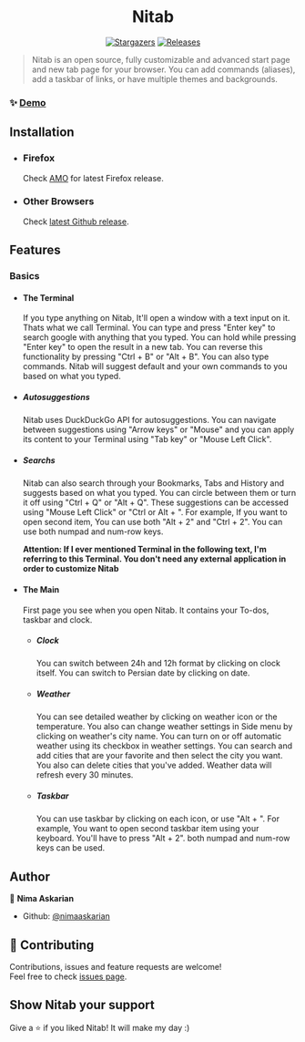 <h1 align="center">Nitab</h1>
 <p align="center">
  
 <a href="https://github.com/nimaaskarian/nitab/stargazers">
   <img alt="Stargazers" src="https://img.shields.io/github/stars/nimaaskarian/nitab?style=for-the-badge&logo=starship&color=5D536B&logoColor=5D536B&labelColor=272838"></a>
   <a href="https://github.com/nimaaskarian/nitab/releases/latest">
   <img alt="Releases" src="https://img.shields.io/github/release/nimaaskarian/nitab?style=for-the-badge&logo=github&color=7d6b91&logoColor=7d6b91&labelColor=272838"/></a>
  
 </p>
  
 > Nitab is an open source, fully customizable and advanced start page and new tab page for your browser. You can add commands (aliases), add a taskbar of links, or have multiple themes and backgrounds.
  
### ✨ [Demo](https://nimaaskarian.github.io/nitab)
  
## Installation
  
- ### Firefox
  
   Check [AMO](https://addons.mozilla.org/en-US/firefox/addon/nitab/) for latest Firefox release.
  
- ### Other Browsers
  
   Check [latest Github release](https://github.com/nimaaskarian/nitab/releases).
  
## Features
  
### Basics

- #### The Terminal

  If you type anything on Nitab, It'll open a window with a text input on it. Thats what we call Terminal. You can type and press "Enter key" to search google with anything that you typed.
  You can hold while pressing "Enter key" to open the result in a new tab.
  You can reverse this functionality by pressing "Ctrl + B" or "Alt + B".
  You can also type commands. Nitab will suggest default and your own commands to you based on what you typed.

- ##### Autosuggestions

  Nitab uses DuckDuckGo API for autosuggestions. You can navigate between suggestions using "Arrow keys" or "Mouse" and you can apply its content to your Terminal using "Tab key" or "Mouse Left Click".

- ##### Searchs

  Nitab can also search through your Bookmarks, Tabs and History and suggests based on what you typed. You can circle between them or turn it off using "Ctrl + Q" or "Alt + Q".
  These suggestions can be accessed using "Mouse Left Click" or "Ctrl or Alt + <key of index of item>". For example, If you want to open second item, You can use both "Alt + 2" and "Ctrl + 2". You can use both numpad and num-row keys.

  **Attention: If I ever mentioned Terminal in the following text, I'm referring to this Terminal. You don't need any external application in order to customize Nitab**

- #### The Main

  First page you see when you open Nitab. It contains your To-dos, taskbar and clock.

  - ##### Clock

    You can switch between 24h and 12h format by clicking on clock itself.
    You can switch to Persian date by clicking on date.

  - ##### Weather

    You can see detailed weather by clicking on weather icon or the temperature. You also can change weather settings in Side menu by clicking on weather's city name.
    You can turn on or off automatic weather using its checkbox in weather settings.
    You can search and add cities that are your favorite and then select the city you want.
    You also can delete cities that you've added.
    Weather data will refresh every 30 minutes.

  - ##### Taskbar

    You can use taskbar by clicking on each icon, or use "Alt + <taskbar item index>". For example, You want to open second taskbar item using your keyboard. You'll have to press "Alt + 2". both numpad and num-row keys can be used.

## Author

👤 **Nima Askarian**

- Github: [@nimaaskarian](https://github.com/nimaaskarian)

## 🤝 Contributing

Contributions, issues and feature requests are welcome!<br />Feel free to check [issues page](https://github.com/nimaaskarian/nitab/issues). 

## Show Nitab your support

Give a ⭐️ if you liked Nitab! It will make my day :)
